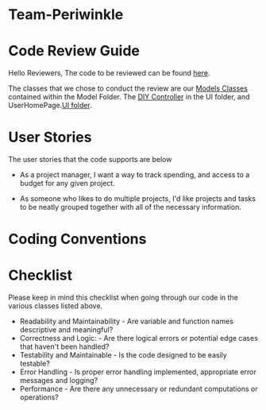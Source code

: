 # Team-Periwinkle
# Code Review Guide
Hello Reviewers, 
The code to be reviewed can be found [here](https://github.com/TeamPeriwinkle/TCSS360a/tree/master/src/main/java/tcss360/diybuilder).

The classes that we chose to conduct the review are our [Models Classes](https://github.com/TeamPeriwinkle/TCSS360a/tree/master/src/main/java/tcss360/diybuilder/models) contained within the Model Folder. The [DIY Controller](https://github.com/TeamPeriwinkle/TCSS360a/blob/master/src/main/java/tcss360/diybuilder/ui/DIYControl.java) in the UI folder, and UserHomePage.[UI folder](https://github.com/TeamPeriwinkle/TCSS360a/tree/master/src/main/java/tcss360/diybuilder/ui).

# User Stories
The user stories that the code supports are below
* As a project manager, I want a way to track spending, and access to a budget for any given project.

* As someone who likes to do multiple projects, I'd like projects and tasks to be neatly grouped together with all of the necessary information.


# Coding Conventions

# Checklist
Please keep in mind this checklist when going through our code in the various classes listed above.
* Readability and Maintainability - Are variable and function names descriptive and meaningful?
* Correctness and Logic: - Are there logical errors or potential edge cases that haven't been handled?
* Testability and Maintainable - Is the code designed to be easily testable?
* Error Handling - Is proper error handling implemented, appropriate error messages and logging?
* Performance - Are there any unnecessary or redundant computations or operations?


